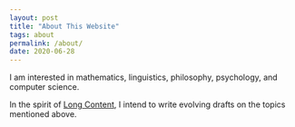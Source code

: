```yaml
---
layout: post
title: "About This Website"
tags: about
permalink: /about/
date: 2020-06-28
---
```


I am interested in mathematics, linguistics, philosophy, psychology, and computer science.

In the spirit of [Long Content](https://www.gwern.net/About#long-content), I intend to write evolving drafts on the topics mentioned above.
